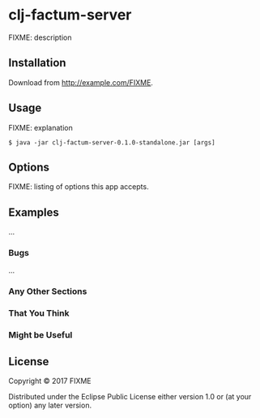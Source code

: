 # clj-factum-server

FIXME: description

## Installation

Download from http://example.com/FIXME.

## Usage

FIXME: explanation

    $ java -jar clj-factum-server-0.1.0-standalone.jar [args]

## Options

FIXME: listing of options this app accepts.

## Examples

...

### Bugs

...

### Any Other Sections
### That You Think
### Might be Useful

## License

Copyright © 2017 FIXME

Distributed under the Eclipse Public License either version 1.0 or (at
your option) any later version.
